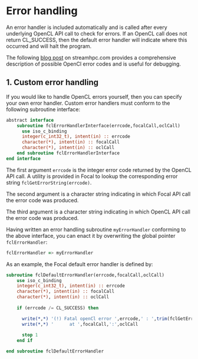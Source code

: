 # Error handling

An error handler is included automatically and is called after every underlying OpenCL API call to check for errors.
If an OpenCL call does not return CL_SUCCESS, then the default error handler will indicate where this occurred and will halt the program.

The following [blog post](https://streamhpc.com/blog/2013-04-28/opencl-error-codes/) on streamhpc.com provides a comprehensive description of possible OpenCl error codes and is useful for debugging.



## 1. Custom error handling

If you would like to handle OpenCL errors yourself, then you can specify your own error handler.
Custom error handlers must conform to the following subroutine interface:

```fortran
abstract interface
    subroutine fclErrorHandlerInterface(errcode,focalCall,oclCall)
      use iso_c_binding
      integer(c_int32_t), intent(in) :: errcode
      character(*), intent(in) :: focalCall
      character(*), intent(in) :: oclCall
    end subroutine fclErrorHandlerInterface
end interface
```

The first argument `errcode` is the integer error code returned by the OpenCL API call.
A utility is provided in Focal to lookup the corresponding error string `fclGetErrorString(errcode)`.

The second argument is a character string indicating in which Focal API call the error code was produced.

The third argument is a character string indicating in which OpenCL API call the error code was produced.

Having written an error handling subroutine `myErrorHandler` conforming to the above interface, you can enact it by overwriting the global pointer `fclErrorHandler`:

```fortran
fclErrorHandler => myErrorHandler
```

As an example, the Focal default error handler is defined by:

```fortran
subroutine fclDefaultErrorHandler(errcode,focalCall,oclCall)
    use iso_c_binding
    integer(c_int32_t), intent(in) :: errcode
    character(*), intent(in) :: focalCall
    character(*), intent(in) :: oclCall
	  
    if (errcode /= CL_SUCCESS) then

      write(*,*) '(!) Fatal openCl error ',errcode,' : ',trim(fclGetErrorString(errcode))
      write(*,*) '      at ',focalCall,':',oclCall
      
      stop 1
    end if

end subroutine fclDefaultErrorHandler
```
